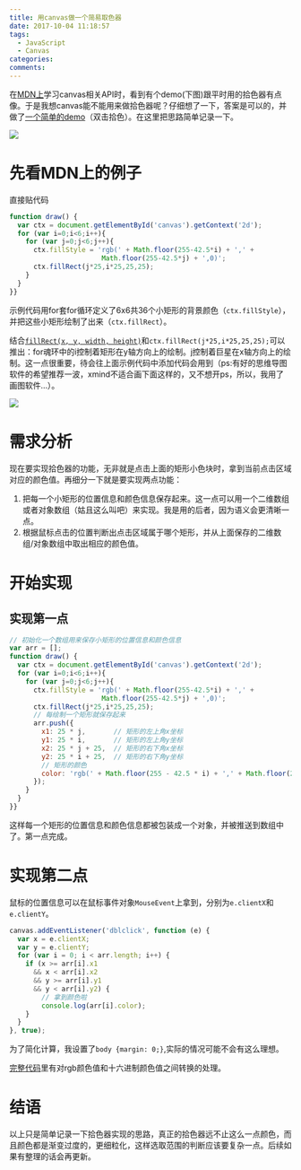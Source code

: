 ```yaml
---
title: 用canvas做一个简易取色器
date: 2017-10-04 11:18:57
tags: 
  - JavaScript
  - Canvas
categories: 
comments:
---
```

在[MDN上](https://developer.mozilla.org/zh-CN/docs/Web/API/Canvas_API/Tutorial/Applying_styles_and_colors)学习canvas相关API时，看到有个demo(下图)跟平时用的拾色器有点像。于是我想canvas能不能用来做拾色器呢？仔细想了一下，答案是可以的，并做了[一个简单的demo](http://htmlpreview.github.io/?https://github.com/nikolausliu/colorPicker/blob/master/demo/demo1.html)（双击拾色）。在这里把思路简单记录一下。

![](http://oluuc63f6.bkt.clouddn.com/QQ_screenshots20171004135101.png)

<!-- more -->

# 先看MDN上的例子
直接贴代码
```javascript
function draw() {
  var ctx = document.getElementById('canvas').getContext('2d');
  for (var i=0;i<6;i++){
    for (var j=0;j<6;j++){
      ctx.fillStyle = 'rgb(' + Math.floor(255-42.5*i) + ',' + 
                       Math.floor(255-42.5*j) + ',0)';
      ctx.fillRect(j*25,i*25,25,25);
    }
  }
}}
```
示例代码用for套for循环定义了6x6共36个小矩形的背景颜色（`ctx.fillStyle`），并把这些小矩形绘制了出来（`ctx.fillRect`）。

结合[`fillRect(x, y, width, height)`](https://developer.mozilla.org/zh-CN/docs/Web/API/CanvasRenderingContext2D/fillRect)和`ctx.fillRect(j*25,i*25,25,25);`可以推出：for魂环中的i控制着矩形在y轴方向上的绘制。j控制着巨星在x轴方向上的绘制。这一点很重要，待会往上面示例代码中添加代码会用到（ps:有好的思维导图软件的希望推荐一波，xmind不适合画下面这样的，又不想开ps，所以，我用了画图软件...）。

![](http://oluuc63f6.bkt.clouddn.com/QQ_screenshots20171004150915.png)

# 需求分析
现在要实现拾色器的功能，无非就是点击上面的矩形小色块时，拿到当前点击区域对应的颜色值。再细分一下就是要实现两点功能：
1. 把每一个小矩形的位置信息和颜色信息保存起来。这一点可以用一个二维数组或者对象数组（姑且这么叫吧）来实现。我是用的后者，因为语义会更清晰一点。
2. 根据鼠标点击的位置判断出点击区域属于哪个矩形，并从上面保存的二维数组/对象数组中取出相应的颜色值。

# 开始实现
## 实现第一点
```javascript
// 初始化一个数组用来保存小矩形的位置信息和颜色信息
var arr = [];
function draw() {
  var ctx = document.getElementById('canvas').getContext('2d');
  for (var i=0;i<6;i++){
    for (var j=0;j<6;j++){
      ctx.fillStyle = 'rgb(' + Math.floor(255-42.5*i) + ',' + 
                       Math.floor(255-42.5*j) + ',0)';
      ctx.fillRect(j*25,i*25,25,25);
      // 每绘制一个矩形就保存起来
      arr.push({
        x1: 25 * j,       // 矩形的左上角x坐标
        y1: 25 * i,       // 矩形的左上角y坐标
        x2: 25 * j + 25,  // 矩形的右下角x坐标
        y2: 25 * i + 25,  // 矩形的右下角y坐标
        // 矩形的颜色
        color: 'rgb(' + Math.floor(255 - 42.5 * i) + ',' + Math.floor(255 - 42.5 * j) + ',0)'
      });
    }
  }
}}
```
这样每一个矩形的位置信息和颜色信息都被包装成一个对象，并被推送到数组中了。第一点完成。

# 实现第二点
鼠标的位置信息可以在鼠标事件对象`MouseEvent`上拿到，分别为`e.clientX`和`e.clientY`。
```javascript
canvas.addEventListener('dblclick', function (e) {
  var x = e.clientX;
  var y = e.clientY;
  for (var i = 0; i < arr.length; i++) {
    if (x >= arr[i].x1
      && x < arr[i].x2
      && y >= arr[i].y1
      && y < arr[i].y2) {
        // 拿到颜色啦
        console.log(arr[i].color);
    }
  }
}, true);
```
为了简化计算，我设置了`body {margin: 0;}`,实际的情况可能不会有这么理想。

[完整代码](https://github.com/nikolausliu/colorPicker/blob/master/demo/demo1.html)里有对rgb颜色值和十六进制颜色值之间转换的处理。

# 结语
以上只是简单记录一下拾色器实现的思路，真正的拾色器远不止这么一点颜色，而且颜色都是渐变过度的，更细粒化，这样选取范围的判断应该要复杂一点。后续如果有整理的话会再更新。






